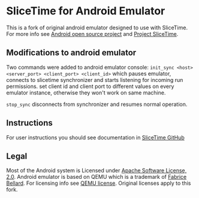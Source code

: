 # SliceTime for Android Emulator #

This is a fork of original android emulator designed to use with SliceTime. For more info see [Android open source project](http://source.android.com/) and [Project SliceTime](http://www.comsys.rwth-aachen.de/research/projects/slicetime/).


## Modifications to android emulator ##

Two commands were added to android emulator console:
`init_sync <host> <server_port> <client_port> <client_id>`
which pauses emulator, connects to slicetime synchronizer and starts listening for incoming run permissions. set client id and client port to different values on every emulator instance, otherwise they won't work on same machine.

`stop_sync`
disconnects from synchronizer and resumes normal operation.

## Instructions ##

For user instructions you should see documentation in [SliceTime GitHub](https://github.com/mr-kimia/slicetime)

## Legal ##

Most of the Android system is Licensed under [Apache Software License, 2.0](http://www.apache.org/licenses/LICENSE-2.0).
Android emulator is based on QEMU which is a trademark of [Fabrice Bellard](http://bellard.org/). For licensing info see [QEMU license](http://wiki.qemu.org/License).
Original licenses apply to this fork.

